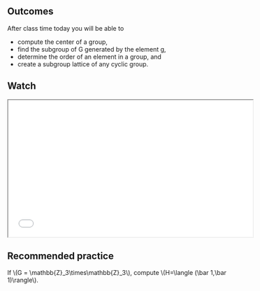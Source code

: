 ## Outcomes
After class time today you will be able to

* compute the center of a group,
* find the subgroup of G generated by the element g,
* determine the order of an element in a group, and 
* create a subgroup lattice of any cyclic group.

## Watch
<iframe src="//www.youtube.com/embed/8A84sA1YuPw" width="560" height="314" allowfullscreen="allowfullscreen" data-mce-fragment="1"></iframe>

## Recommended practice
If \\(G = \mathbb{Z}_3\times\mathbb{Z}_3\\), compute \\(H=\langle (\bar 1,\bar 1)\rangle\\).